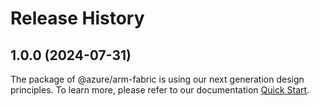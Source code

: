 # Release History
    
## 1.0.0 (2024-07-31)

The package of @azure/arm-fabric is using our next generation design principles. To learn more, please refer to our documentation [Quick Start](https://aka.ms/azsdk/js/mgmt/quickstart).
